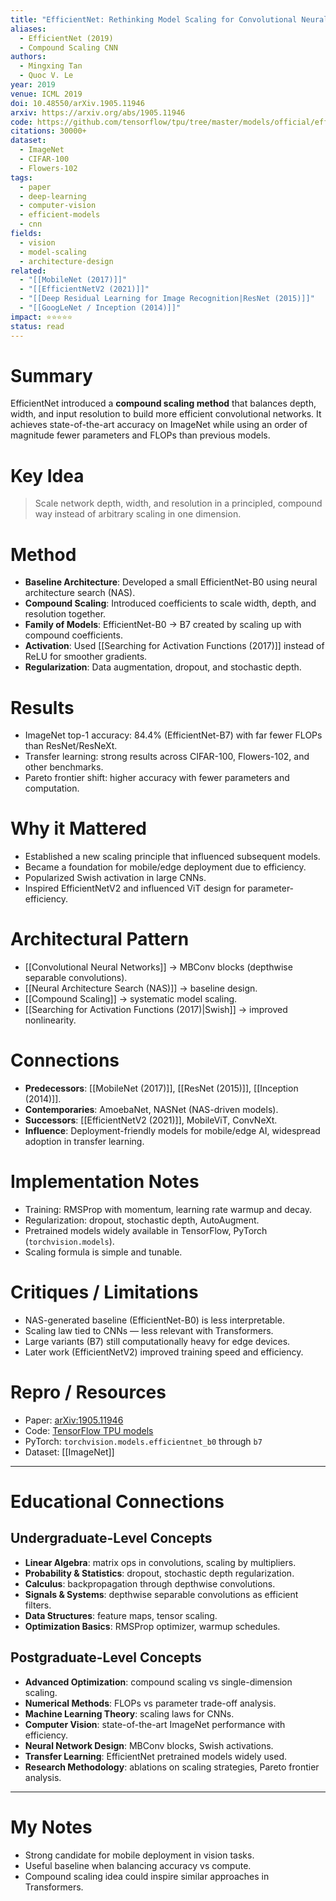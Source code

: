 ```yaml
---
title: "EfficientNet: Rethinking Model Scaling for Convolutional Neural Networks"
aliases:
  - EfficientNet (2019)
  - Compound Scaling CNN
authors:
  - Mingxing Tan
  - Quoc V. Le
year: 2019
venue: ICML 2019
doi: 10.48550/arXiv.1905.11946
arxiv: https://arxiv.org/abs/1905.11946
code: https://github.com/tensorflow/tpu/tree/master/models/official/efficientnet
citations: 30000+
dataset:
  - ImageNet
  - CIFAR-100
  - Flowers-102
tags:
  - paper
  - deep-learning
  - computer-vision
  - efficient-models
  - cnn
fields:
  - vision
  - model-scaling
  - architecture-design
related:
  - "[[MobileNet (2017)]]"
  - "[[EfficientNetV2 (2021)]]"
  - "[[Deep Residual Learning for Image Recognition|ResNet (2015)]]"
  - "[[GoogLeNet / Inception (2014)]]"
impact: ⭐⭐⭐⭐⭐
status: read
---
```


# Summary
EfficientNet introduced a **compound scaling method** that balances depth, width, and input resolution to build more efficient convolutional networks. It achieves state-of-the-art accuracy on ImageNet while using an order of magnitude fewer parameters and FLOPs than previous models.

# Key Idea
> Scale network depth, width, and resolution in a principled, compound way instead of arbitrary scaling in one dimension.

# Method
- **Baseline Architecture**: Developed a small EfficientNet-B0 using neural architecture search (NAS).
- **Compound Scaling**: Introduced coefficients to scale width, depth, and resolution together.
- **Family of Models**: EfficientNet-B0 → B7 created by scaling up with compound coefficients.
- **Activation**: Used [[Searching for Activation Functions (2017)]] instead of ReLU for smoother gradients.
- **Regularization**: Data augmentation, dropout, and stochastic depth.

# Results
- ImageNet top-1 accuracy: 84.4% (EfficientNet-B7) with far fewer FLOPs than ResNet/ResNeXt.
- Transfer learning: strong results across CIFAR-100, Flowers-102, and other benchmarks.
- Pareto frontier shift: higher accuracy with fewer parameters and computation.

# Why it Mattered
- Established a new scaling principle that influenced subsequent models.
- Became a foundation for mobile/edge deployment due to efficiency.
- Popularized Swish activation in large CNNs.
- Inspired EfficientNetV2 and influenced ViT design for parameter-efficiency.

# Architectural Pattern
- [[Convolutional Neural Networks]] → MBConv blocks (depthwise separable convolutions).
- [[Neural Architecture Search (NAS)]] → baseline design.
- [[Compound Scaling]] → systematic model scaling.
- [[Searching for Activation Functions (2017)|Swish]] → improved nonlinearity.

# Connections
- **Predecessors**: [[MobileNet (2017)]], [[ResNet (2015)]], [[Inception (2014)]].  
- **Contemporaries**: AmoebaNet, NASNet (NAS-driven models).  
- **Successors**: [[EfficientNetV2 (2021)]], MobileViT, ConvNeXt.  
- **Influence**: Deployment-friendly models for mobile/edge AI, widespread adoption in transfer learning.

# Implementation Notes
- Training: RMSProp with momentum, learning rate warmup and decay.
- Regularization: dropout, stochastic depth, AutoAugment.
- Pretrained models widely available in TensorFlow, PyTorch (`torchvision.models`).
- Scaling formula is simple and tunable.

# Critiques / Limitations
- NAS-generated baseline (EfficientNet-B0) is less interpretable.
- Scaling law tied to CNNs — less relevant with Transformers.
- Large variants (B7) still computationally heavy for edge devices.
- Later work (EfficientNetV2) improved training speed and efficiency.

# Repro / Resources
- Paper: [arXiv:1905.11946](https://arxiv.org/abs/1905.11946)
- Code: [TensorFlow TPU models](https://github.com/tensorflow/tpu/tree/master/models/official/efficientnet)
- PyTorch: `torchvision.models.efficientnet_b0` through `b7`
- Dataset: [[ImageNet]]

---

# Educational Connections

## Undergraduate-Level Concepts
- **Linear Algebra**: matrix ops in convolutions, scaling by multipliers.  
- **Probability & Statistics**: dropout, stochastic depth regularization.  
- **Calculus**: backpropagation through depthwise convolutions.  
- **Signals & Systems**: depthwise separable convolutions as efficient filters.  
- **Data Structures**: feature maps, tensor scaling.  
- **Optimization Basics**: RMSProp optimizer, warmup schedules.  

## Postgraduate-Level Concepts
- **Advanced Optimization**: compound scaling vs single-dimension scaling.  
- **Numerical Methods**: FLOPs vs parameter trade-off analysis.  
- **Machine Learning Theory**: scaling laws for CNNs.  
- **Computer Vision**: state-of-the-art ImageNet performance with efficiency.  
- **Neural Network Design**: MBConv blocks, Swish activations.  
- **Transfer Learning**: EfficientNet pretrained models widely used.  
- **Research Methodology**: ablations on scaling strategies, Pareto frontier analysis.  

---

# My Notes
- Strong candidate for mobile deployment in vision tasks.  
- Useful baseline when balancing accuracy vs compute.  
- Compound scaling idea could inspire similar approaches in Transformers.  
